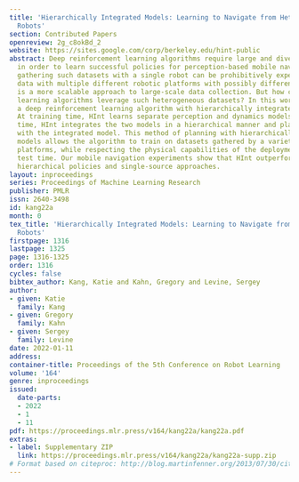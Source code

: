 ```yaml
---
title: 'Hierarchically Integrated Models: Learning to Navigate from Heterogeneous
  Robots'
section: Contributed Papers
openreview: 2g_c8okBd_2
website: https://sites.google.com/corp/berkeley.edu/hint-public
abstract: Deep reinforcement learning algorithms require large and diverse datasets
  in order to learn successful policies for perception-based mobile navigation. However,
  gathering such datasets with a single robot can be prohibitively expensive. Collecting
  data with multiple different robotic platforms with possibly different dynamics
  is a more scalable approach to large-scale data collection. But how can deep reinforcement
  learning algorithms leverage such heterogeneous datasets? In this work, we propose
  a deep reinforcement learning algorithm with hierarchically integrated models (HInt).
  At training time, HInt learns separate perception and dynamics models, and at test
  time, HInt integrates the two models in a hierarchical manner and plans actions
  with the integrated model. This method of planning with hierarchically integrated
  models allows the algorithm to train on datasets gathered by a variety of different
  platforms, while respecting the physical capabilities of the deployment robot at
  test time. Our mobile navigation experiments show that HInt outperforms conventional
  hierarchical policies and single-source approaches.
layout: inproceedings
series: Proceedings of Machine Learning Research
publisher: PMLR
issn: 2640-3498
id: kang22a
month: 0
tex_title: 'Hierarchically Integrated Models: Learning to Navigate from Heterogeneous
  Robots'
firstpage: 1316
lastpage: 1325
page: 1316-1325
order: 1316
cycles: false
bibtex_author: Kang, Katie and Kahn, Gregory and Levine, Sergey
author:
- given: Katie
  family: Kang
- given: Gregory
  family: Kahn
- given: Sergey
  family: Levine
date: 2022-01-11
address:
container-title: Proceedings of the 5th Conference on Robot Learning
volume: '164'
genre: inproceedings
issued:
  date-parts:
  - 2022
  - 1
  - 11
pdf: https://proceedings.mlr.press/v164/kang22a/kang22a.pdf
extras:
- label: Supplementary ZIP
  link: https://proceedings.mlr.press/v164/kang22a/kang22a-supp.zip
# Format based on citeproc: http://blog.martinfenner.org/2013/07/30/citeproc-yaml-for-bibliographies/
---
```

